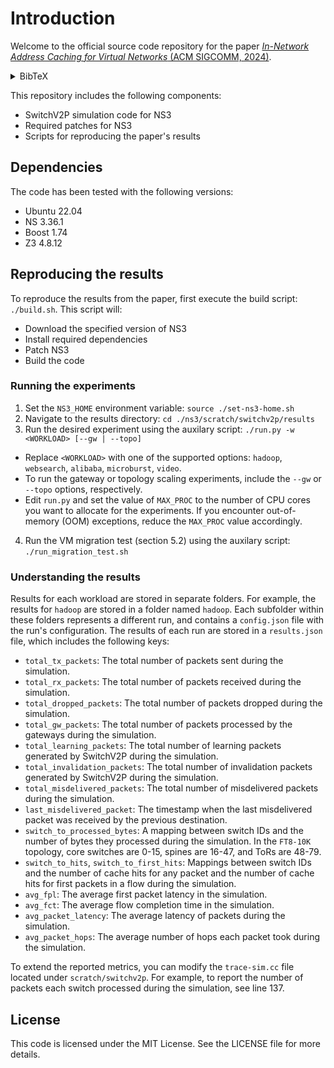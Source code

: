 # Introduction

Welcome to the official source code repository for the paper [*In-Network Address Caching for Virtual Networks* (ACM SIGCOMM, 2024)](https://conferences.sigcomm.org/sigcomm/2024/).

<details>
  <summary>BibTeX</summary>

    @inproceedings {10.1145/3651890.3672213,
    author = {Lior Zeno, Ang Chen, and Mark Silberstein},
    title = {In-Network Address Caching for Virtual Networks},
    booktitle = {Proceedings of the ACM SIGCOMM 2024 Conference},
    year = {2024},
    address = {Sydney, NSW, Australia},
    url = {https://doi.org/10.1145/3651890.3672213},
    publisher = {Association for Computing Machinery},
    }

</details>

This repository includes the following components:

* SwitchV2P simulation code for NS3
* Required patches for NS3
* Scripts for reproducing the paper's results

## Dependencies

The code has been tested with the following versions:

* Ubuntu 22.04
* NS 3.36.1
* Boost 1.74
* Z3 4.8.12

## Reproducing the results

To reproduce the results from the paper, first execute the build script: ```./build.sh```. This script will:

* Download the specified version of NS3
* Install required dependencies
* Patch NS3
* Build the code

### Running the experiments

1. Set the `NS3_HOME` environment variable:
```source ./set-ns3-home.sh```
2. Navigate to the results directory:
```cd ./ns3/scratch/switchv2p/results```
3. Run the desired experiment using the auxilary script:
```./run.py -w <WORKLOAD> [--gw | --topo]```

* Replace `<WORKLOAD>` with one of the supported options: `hadoop`, `websearch`, `alibaba`, `microburst`, `video`.
* To run the gateway or topology scaling experiments, include the `--gw` or `--topo` options, respectively.
* Edit `run.py` and set the value of `MAX_PROC` to the number of CPU cores you want to allocate for the experiments. If you encounter out-of-memory (OOM) exceptions, reduce the `MAX_PROC` value accordingly.

4. Run the VM migration test (section 5.2) using the auxilary script:
```./run_migration_test.sh```

### Understanding the results

Results for each workload are stored in separate folders. For example, the results for `hadoop` are stored in a folder named `hadoop`. Each subfolder within these folders represents a different run, and contains a `config.json` file with the run's configuration. The results of each run are stored in a `results.json` file, which includes the following keys:

* `total_tx_packets`: The total number of packets sent during the simulation.
* `total_rx_packets`: The total number of packets received during the simulation.
* `total_dropped_packets`: The total number of packets dropped during the simulation.
* `total_gw_packets`: The total number of packets processed by the gateways during the simulation.
* `total_learning_packets`: The total number of learning packets generated by SwitchV2P during the simulation.
* `total_invalidation_packets`: The total number of invalidation packets generated by SwitchV2P during the simulation.
* `total_misdelivered_packets`: The total number of misdelivered packets during the simulation.
* `last_misdelivered_packet`: The timestamp when the last misdelivered packet was received by the previous destination.
* `switch_to_processed_bytes`: A mapping between switch IDs and the number of bytes they processed during the simulation. In the `FT8-10K` topology, core switches are 0-15, spines are 16-47, and ToRs are 48-79.
* `switch_to_hits`, `switch_to_first_hits`: Mappings between switch IDs and the number of cache hits for any packet and the number of cache hits for first packets in a flow during the simulation.
* `avg_fpl`: The average first packet latency in the simulation.
* `avg_fct`: The average flow completion time in the simulation.
* `avg_packet_latency`: The average latency of packets during the simulation.
* `avg_packet_hops`: The average number of hops each packet took during the simulation.

To extend the reported metrics, you can modify the `trace-sim.cc` file located under `scratch/switchv2p`. For example, to report the number of packets each switch processed during the simulation, see line 137.

## License

This code is licensed under the MIT License. See the LICENSE file for more details.
